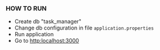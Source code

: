 ### HOW TO RUN
- Create db  "task_manager"
- Change db configuration in file `application.properties`
- Run application
- Go to [http:localhost:3000](http://localhost:3000)